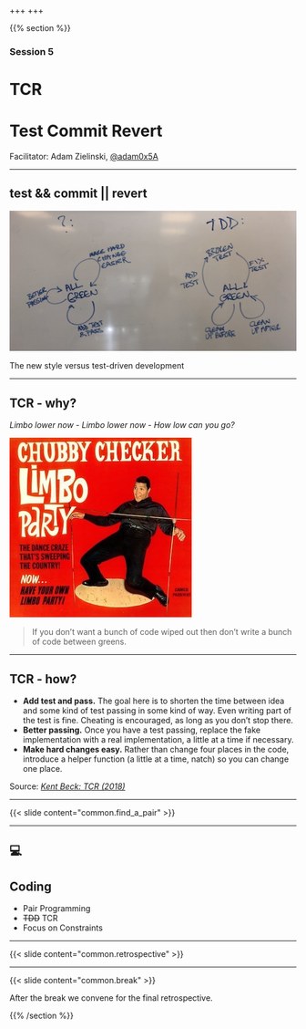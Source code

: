 +++
+++

{{% section %}}

### Session 5

# TCR
# Test Commit Revert

Facilitator: Adam Zielinski, [@adam0x5A](https://twitter.com/adam0x5A)

---

## test && commit || revert

![The new style versus test-driven development](kent-beck-tcr.jpeg)

The new style versus test-driven development

---

## TCR - why?

*Limbo lower now - Limbo lower now - How low can you go?*

![Limbo](kent-beck-limbo.jpeg)

> If you don’t want a bunch of code wiped out then don’t write a bunch of code between greens.

---

## TCR - how?

* **Add test and pass.**
The goal here is to shorten the time between idea and some kind of test passing in some kind of way. Even writing part of the test is fine. Cheating is encouraged, as long as you don’t stop there.
* **Better passing.**
Once you have a test passing, replace the fake implementation with a real implementation, a little at a time if necessary.
* **Make hard changes easy.**
Rather than change four places in the code, introduce a helper function (a little at a time, natch) so you can change one place.

Source: *[Kent Beck: TCR (2018)](https://medium.com/@kentbeck_7670/test-commit-revert-870bbd756864)*

---

{{< slide content="common.find_a_pair" >}}

---

## 💻
## Coding

- Pair Programming
- ~~TDD~~ TCR
- Focus on Constraints


---

{{< slide content="common.retrospective" >}}

---

{{< slide content="common.break" >}}

After the break we convene for the final retrospective.

{{% /section %}}
